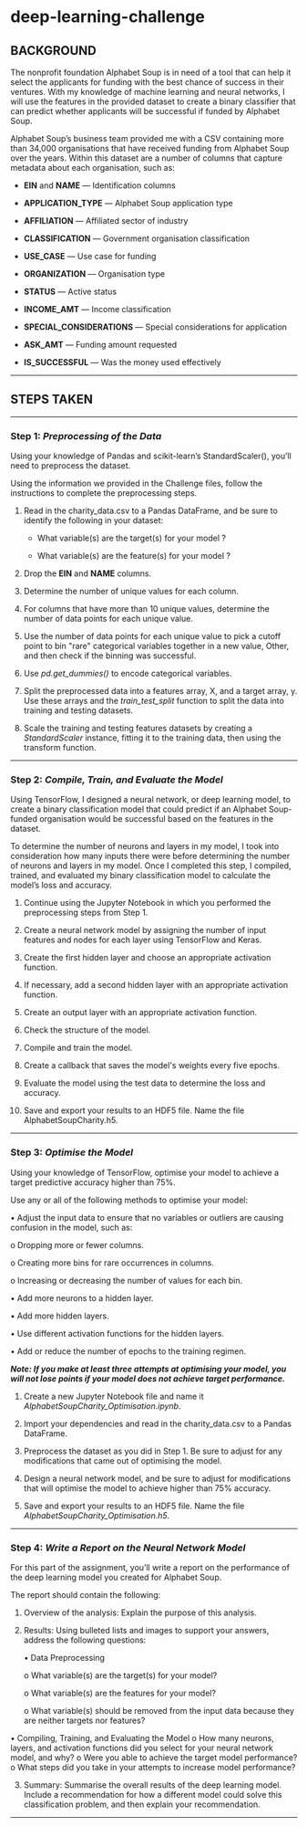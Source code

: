 # deep-learning-challenge

## BACKGROUND

The nonprofit foundation Alphabet Soup is in need of a tool that can help it select the applicants for funding with the best chance of success in their ventures.  With my knowledge of machine learning and neural networks, I will use the features in the provided dataset to create a binary classifier that can predict whether applicants will be successful if funded by Alphabet Soup.

Alphabet Soup’s business team provided me with a CSV containing more than 34,000 organisations that have received funding from Alphabet Soup over the years.  Within this dataset are a number of columns that capture metadata about each organisation, such as:

  - **EIN** and **NAME** — Identification columns

  - **APPLICATION_TYPE** — Alphabet Soup application type

  - **AFFILIATION** — Affiliated sector of industry

  - **CLASSIFICATION** — Government organisation classification

  - **USE_CASE** — Use case for funding

  - **ORGANIZATION** — Organisation type

  - **STATUS** — Active status

  - **INCOME_AMT** — Income classification

  - **SPECIAL_CONSIDERATIONS** — Special considerations for application

  - **ASK_AMT** — Funding amount requested

  - **IS_SUCCESSFUL** — Was the money used effectively

________________________________________

## STEPS TAKEN

________________________________________

### Step 1: *Preprocessing of the Data*

Using your knowledge of Pandas and scikit-learn’s StandardScaler(), you’ll need to preprocess the dataset.  

Using the information we provided in the Challenge files, follow the instructions to complete the preprocessing steps.

1.	Read in the charity_data.csv to a Pandas DataFrame, and be sure to identify the following in your dataset:

    -  What variable(s) are the target(s) for your model ?

    -  What variable(s) are the feature(s) for your model ?


2.	Drop the **EIN** and **NAME** columns.


3.	Determine the number of unique values for each column.


4.	For columns that have more than 10 unique values, determine the number of data points for each unique value.


5.	Use the number of data points for each unique value to pick a cutoff point to bin "rare" categorical variables together in a new value, Other, and then check if the binning was successful.


6.	Use _pd.get_dummies()_ to encode categorical variables.


7.	Split the preprocessed data into a features array, X, and a target array, y. Use these arrays and the _train_test_split_ function to split the data into training and testing datasets.


8.	Scale the training and testing features datasets by creating a _StandardScaler_ instance, fitting it to the training data, then using the transform function.


________________________________________

### Step 2: *Compile, Train, and Evaluate the Model*

Using TensorFlow, I designed a neural network, or deep learning model, to create a binary classification model that could predict if an Alphabet Soup-funded organisation would be successful based on the features in the dataset.  

To determine the number of neurons and layers in my model, I took into consideration how many inputs there were before determining the number of neurons and layers in my model.  Once I completed this step, I compiled, trained, and evaluated my binary classification model to calculate the model’s loss and accuracy.


1.	Continue using the Jupyter Notebook in which you performed the preprocessing steps from Step 1.


2.	Create a neural network model by assigning the number of input features and nodes for each layer using TensorFlow and Keras.


3.	Create the first hidden layer and choose an appropriate activation function.


4.	If necessary, add a second hidden layer with an appropriate activation function.


5.	Create an output layer with an appropriate activation function.


6.	Check the structure of the model.


7.	Compile and train the model.


8.	Create a callback that saves the model's weights every five epochs.


9.	Evaluate the model using the test data to determine the loss and accuracy.


10.	Save and export your results to an HDF5 file. Name the file AlphabetSoupCharity.h5.


________________________________________

### Step 3: *Optimise the Model*

Using your knowledge of TensorFlow, optimise your model to achieve a target predictive accuracy higher than 75%.

Use any or all of the following methods to optimise your model:

•	Adjust the input data to ensure that no variables or outliers are causing confusion in the model, such as:

  o	Dropping more or fewer columns.
  
  o	Creating more bins for rare occurrences in columns.
  
  o	Increasing or decreasing the number of values for each bin.
  
  
•	Add more neurons to a hidden layer.

•	Add more hidden layers.

•	Use different activation functions for the hidden layers.

•	Add or reduce the number of epochs to the training regimen.


***Note:  If you make at least three attempts at optimising your model, you will not lose points if your model does not achieve target performance.***

1.	Create a new Jupyter Notebook file and name it _AlphabetSoupCharity_Optimisation.ipynb_.
    

2.	Import your dependencies and read in the charity_data.csv to a Pandas DataFrame.
    

3.	Preprocess the dataset as you did in Step 1. Be sure to adjust for any modifications that came out of optimising the model.
    

4.	Design a neural network model, and be sure to adjust for modifications that will optimise the model to achieve higher than 75% accuracy.
    

5.	Save and export your results to an HDF5 file. Name the file _AlphabetSoupCharity_Optimisation.h5_.
    

________________________________________

### Step 4: *Write a Report on the Neural Network Model*

For this part of the assignment, you’ll write a report on the performance of the deep learning model you created for Alphabet Soup.

The report should contain the following:

1.	Overview of the analysis: Explain the purpose of this analysis.


2.	Results: Using bulleted lists and images to support your answers, address the following questions:

    •	Data Preprocessing

      o	What variable(s) are the target(s) for your model?


      o	What variable(s) are the features for your model?


      o	What variable(s) should be removed from the input data because they are neither targets nor features?
  	

  •	Compiling, Training, and Evaluating the Model
    o	How many neurons, layers, and activation functions did you select for your neural network model, and why?
    o	Were you able to achieve the target model performance?
    o	What steps did you take in your attempts to increase model performance?


3.	Summary:	Summarise the overall results of the deep learning model. Include a recommendation for how a different model could solve this classification problem, and then explain your recommendation.


________________________________________



